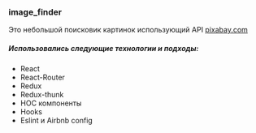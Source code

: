 <h3>image_finder</h3>
Это небольшой  поисковик картинок использующий API <a href='https://pixabay.com'>pixabay.com</a> 
<br>
<h5>Использовались следующие технологии и подходы:</h5>
<ul>
    <li>React</li> <li>React-Router</li>
    <li>Redux</li> <li>Redux-thunk</li>
    <li>HOC компоненты</li>
    <li>Hooks</li>
    <li>Eslint и Airbnb config</li>
</ul>

